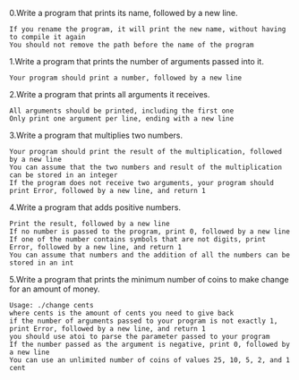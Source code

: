 0.Write a program that prints its name, followed by a new line.

    If you rename the program, it will print the new name, without having to compile it again
    You should not remove the path before the name of the program
1.Write a program that prints the number of arguments passed into it.

    Your program should print a number, followed by a new line
2.Write a program that prints all arguments it receives.

    All arguments should be printed, including the first one
    Only print one argument per line, ending with a new line
3.Write a program that multiplies two numbers.

    Your program should print the result of the multiplication, followed by a new line
    You can assume that the two numbers and result of the multiplication can be stored in an integer
    If the program does not receive two arguments, your program should print Error, followed by a new line, and return 1
4.Write a program that adds positive numbers.

    Print the result, followed by a new line
    If no number is passed to the program, print 0, followed by a new line
    If one of the number contains symbols that are not digits, print Error, followed by a new line, and return 1
    You can assume that numbers and the addition of all the numbers can be stored in an int
5.Write a program that prints the minimum number of coins to make change for an amount of money.

    Usage: ./change cents
    where cents is the amount of cents you need to give back
    if the number of arguments passed to your program is not exactly 1, print Error, followed by a new line, and return 1
    you should use atoi to parse the parameter passed to your program
    If the number passed as the argument is negative, print 0, followed by a new line
    You can use an unlimited number of coins of values 25, 10, 5, 2, and 1 cent

